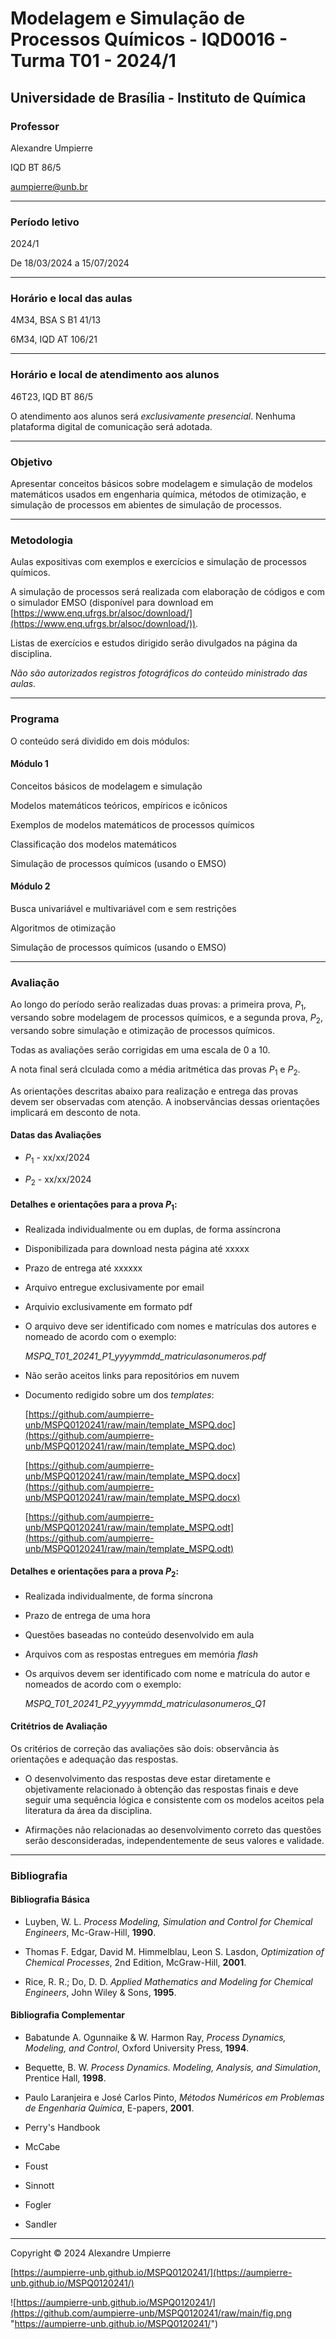 # Modelagem e Simulação de Processos Químicos - IQD0016 - Turma T01 - 2024/1

## Universidade de Brasília - Instituto de Química

### **Professor**

Alexandre Umpierre

IQD BT 86/5

<aumpierre@unb.br>

---

### **Período letivo**

2024/1

De 18/03/2024 a 15/07/2024

---

### **Horário e local das aulas**

4M34, BSA S B1 41/13

6M34, IQD AT 106/21

---

### **Horário e local de atendimento aos alunos**

46T23, IQD BT 86/5

O atendimento aos alunos será *exclusivamente presencial*. Nenhuma plataforma digital de comunicação será adotada.

---

### **Objetivo**

Apresentar conceitos básicos sobre modelagem e simulação de modelos matemáticos usados em engenharia química, métodos de otimização, e simulação de processos em abientes de simulação de processos.

---

### **Metodologia**

Aulas expositivas com exemplos e exercícios e simulação de processos químicos.

A simulação de processos será realizada com elaboração de códigos e com o simulador EMSO (disponível para download em [https://www.enq.ufrgs.br/alsoc/download/](https://www.enq.ufrgs.br/alsoc/download/)).

Listas de exercícios e estudos dirigido serão divulgados na página da disciplina.

*Não são autorizados registros fotográficos do conteúdo ministrado das aulas.*

---

### **Programa**

O conteúdo será dividido em dois módulos:

#### **Módulo 1**

Conceitos básicos de modelagem e simulação

Modelos matemáticos teóricos, empíricos e icônicos

Exemplos de modelos matemáticos de processos químicos

Classificação dos modelos matemáticos

Simulação de processos químicos (usando o EMSO)

#### **Módulo 2**

Busca univariável e multivariável com e sem restrições

Algoritmos de otimização

Simulação de processos químicos (usando o EMSO)

---

### **Avaliação**

Ao longo do período serão realizadas duas provas: a primeira prova, *P*<sub>1</sub>, versando sobre modelagem de processos químicos, e a segunda prova, *P*<sub>2</sub>, versando sobre simulação e otimização de processos químicos.

Todas as avaliações serão corrigidas em uma escala de 0 a 10.

A nota final será clculada como a média aritmética das provas *P*<sub>1</sub> e *P*<sub>2</sub>.

As orientações descritas abaixo para realização e entrega das provas devem ser observadas com atenção. A inobservâncias dessas orientações implicará em desconto de nota.


#### **Datas das Avaliações**

* *P*<sub>1</sub> - xx/xx/2024

* *P*<sub>2</sub> - xx/xx/2024

#### **Detalhes e orientações para a prova *P*<sub>1</sub>**:

* Realizada individualmente ou em duplas, de forma assíncrona

* Disponibilizada para download nesta página até xxxxx

* Prazo de entrega até xxxxxx

* Arquivo entregue exclusivamente por email

* Arquivio exclusivamente em formato pdf

* O arquivo deve ser identificado com nomes e matrículas dos autores e nomeado de acordo com o exemplo:

  *MSPQ_T01_20241_P1_yyyymmdd_matriculasonumeros.pdf*

* Não serão aceitos links para repositórios em nuvem

* Documento redigido sobre um dos *templates*:

  [https://github.com/aumpierre-unb/MSPQ0120241/raw/main/template_MSPQ.doc](https://github.com/aumpierre-unb/MSPQ0120241/raw/main/template_MSPQ.doc)

  [https://github.com/aumpierre-unb/MSPQ0120241/raw/main/template_MSPQ.docx](https://github.com/aumpierre-unb/MSPQ0120241/raw/main/template_MSPQ.docx)

  [https://github.com/aumpierre-unb/MSPQ0120241/raw/main/template_MSPQ.odt](https://github.com/aumpierre-unb/MSPQ0120241/raw/main/template_MSPQ.odt)

#### **Detalhes e orientações para a prova *P*<sub>2</sub>**:

* Realizada individualmente, de forma síncrona

* Prazo de entrega de uma hora

* Questões baseadas no conteúdo desenvolvido em aula

* Arquivos com as respostas entregues em memória *flash*

* Os arquivos devem ser identificado com nome e matrícula do autor e nomeados de acordo com o exemplo:

  *MSPQ_T01_20241_P2_yyyymmdd_matriculasonumeros_Q1*

#### **Critétrios de Avaliação**

Os critérios de correção das avaliações são dois: observância às orientações e adequação das respostas.

* O desenvolvimento das respostas deve estar diretamente e objetivamente relacionado à obtenção das respostas finais e deve seguir uma sequência lógica e consistente com os modelos aceitos pela literatura da área da disciplina.

* Afirmações não relacionadas ao desenvolvimento correto das questões serão desconsideradas, independentemente de seus valores e validade.

---

### **Bibliografia**

#### **Bibliografia Básica**

* Luyben, W. L. *Process Modeling, Simulation and Control for Chemical Engineers*, Mc-Graw-Hill, **1990**.

* Thomas F. Edgar, David M. Himmelblau, Leon S. Lasdon, *Optimization of Chemical Processes*, 2nd Edition, McGraw-Hill, **2001**.

* Rice, R. R.; Do, D. D. *Applied Mathematics and Modeling for Chemical Engineers*, John Wiley & Sons, **1995**.

#### **Bibliografia Complementar**

* Babatunde A. Ogunnaike & W. Harmon Ray, *Process Dynamics, Modeling, and Control*, Oxford University Press, **1994**.

* Bequette, B. W. *Process Dynamics. Modeling, Analysis, and Simulation*, Prentice Hall, **1998**.

* Paulo Laranjeira e José Carlos Pinto, *Métodos Numéricos em Problemas de Engenharia Química*, E-papers, **2001**.

* Perry's Handbook

* McCabe

* Foust

* Sinnott

* Fogler

* Sandler

---

<!--### **Exercícios Propostos**

[exercicios_propostos_1.pdf](https://github.com/aumpierre-unb/MSPQ0120241/raw/main/exercicios_propostos_1.pdf) (xx/xx/2024)-->

<!--### **Estudos Dirigidos**

[estudo_dirigido_1.pdf](https://github.com/aumpierre-unb/MSPQ0120241/raw/main/estudo_dirigido_1.pdf) (xx/xx/2024)-->

<!-- ### ***HW*<sub>2</sub>**

* [MSPQ01_HW2_20241219.pdf](https://github.com/aumpierre-unb/MSPQ0120241/raw/main/MSPQ01_HW2_20241219.pdf) (xx/xx/2024)

* A prova *HW*<sub>2</sub> deve ser entregue impreterivelmente até as 23h59 de xx/xx/2024.

* Leia e atenda às [instrucoes.pdf](https://github.com/aumpierre-unb/MSPQ0120241/raw/main/instrucoes.pdf) (xx/xx/2024)

* Observe a formatação dos *templates*

--- -->

Copyright &copy; 2024 Alexandre Umpierre

[https://aumpierre-unb.github.io/MSPQ0120241/](https://aumpierre-unb.github.io/MSPQ0120241/)

![https://aumpierre-unb.github.io/MSPQ0120241/](https://github.com/aumpierre-unb/MSPQ0120241/raw/main/fig.png "https://aumpierre-unb.github.io/MSPQ0120241/")

